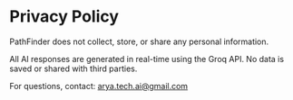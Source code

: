# Privacy Policy

PathFinder does not collect, store, or share any personal information.

All AI responses are generated in real-time using the Groq API. No data is saved or shared with third parties.

For questions, contact: arya.tech.ai@gmail.com
